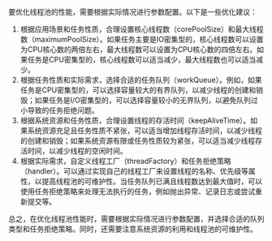 要优化线程池的性能，需要根据实际情况进行参数配置。以下是一些优化建议：

1. 根据应用场景和任务性质，合理设置核心线程数（corePoolSize）和最大线程数（maximumPoolSize）。如果任务主要是IO密集型的，核心线程数可以设置为CPU核心数的两倍左右，最大线程数可以设置为CPU核心数的四倍左右。如果任务是CPU密集型的，核心线程数可以适当减少，最大线程数也可以适当减少。
2. 根据任务性质和实际需求，选择合适的任务队列（workQueue）。例如，如果任务是CPU密集型的，可以选择容量较大的有界队列，以减少线程的创建和销毁；如果任务是I/O密集型的，可以选择容量较小的无界队列，以避免队列过小导致的任务拒绝问题。
3. 根据系统资源和任务性质，合理设置线程的存活时间（keepAliveTime）。如果系统资源充足且任务性质不紧张，可以适当增加线程存活时间，以减少线程的创建和销毁；如果系统资源有限或任务性质较为紧张，可以适当减少线程存活时间，以减少线程的空闲时间。
4. 根据实际需求，自定义线程工厂（threadFactory）和任务拒绝策略（handler）。可以通过实现自己的线程工厂来设置线程的名称、优先级等属性，以提高线程池的可维护性。当任务队列已满且线程数达到最大值时，可以使用任务拒绝策略来处理无法执行的任务，例如抛出异常、记录日志或尝试重新提交等。

总之，在优化线程池性能时，需要根据实际情况进行参数配置，并选择合适的队列类型和任务拒绝策略。同时，还需要注意系统资源的利用和线程池的可维护性。
